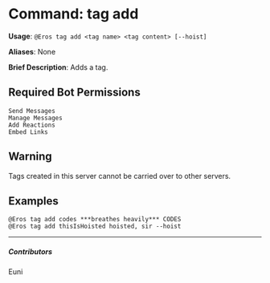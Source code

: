 # Command: tag add


**Usage**: `@Eros tag add <tag name> <tag content> [--hoist]`

**Aliases**: None

**Brief Description**: Adds a tag.



## Required Bot Permissions

```
Send Messages
Manage Messages
Add Reactions
Embed Links
```

## Warning


Tags created in this server cannot be carried over to other servers.

## Examples

```
@Eros tag add codes ***breathes heavily*** CODES
@Eros tag add thisIsHoisted hoisted, sir --hoist
```


---

##### Contributors


Euni
